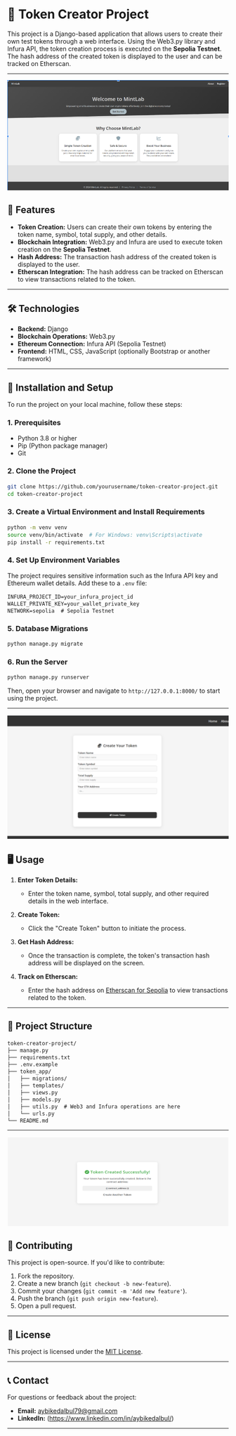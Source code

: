 # 🚀 Token Creator Project

This project is a Django-based application that allows users to create their own test tokens through a web interface. Using the Web3.py library and Infura API, the token creation process is executed on the **Sepolia Testnet**. The hash address of the created token is displayed to the user and can be tracked on Etherscan.

---
![Token Creation Interface](templates/image1.png)
## 📌 Features

- **Token Creation:** Users can create their own tokens by entering the token name, symbol, total supply, and other details.
- **Blockchain Integration:** Web3.py and Infura are used to execute token creation on the **Sepolia Testnet**.
- **Hash Address:** The transaction hash address of the created token is displayed to the user.
- **Etherscan Integration:** The hash address can be tracked on Etherscan to view transactions related to the token.
  

---

## 🛠️ Technologies

- **Backend:** Django
- **Blockchain Operations:** Web3.py
- **Ethereum Connection:** Infura API (Sepolia Testnet)
- **Frontend:** HTML, CSS, JavaScript (optionally Bootstrap or another framework)

---

## 🚀 Installation and Setup

To run the project on your local machine, follow these steps:

### 1. Prerequisites
- Python 3.8 or higher
- Pip (Python package manager)
- Git

### 2. Clone the Project
```bash
git clone https://github.com/yourusername/token-creator-project.git
cd token-creator-project
```

### 3. Create a Virtual Environment and Install Requirements
```bash
python -m venv venv
source venv/bin/activate  # For Windows: venv\Scripts\activate
pip install -r requirements.txt
```

### 4. Set Up Environment Variables
The project requires sensitive information such as the Infura API key and Ethereum wallet details. Add these to a `.env` file:
```env
INFURA_PROJECT_ID=your_infura_project_id
WALLET_PRIVATE_KEY=your_wallet_private_key
NETWORK=sepolia  # Sepolia Testnet
```

### 5. Database Migrations
```bash
python manage.py migrate
```

### 6. Run the Server
```bash
python manage.py runserver
```
Then, open your browser and navigate to `http://127.0.0.1:8000/` to start using the project.

---
![Token Creation Interface](templates/image2.png)


## 🖥️ Usage

1. **Enter Token Details:**
   - Enter the token name, symbol, total supply, and other required details in the web interface.
   
2. **Create Token:**
   - Click the "Create Token" button to initiate the process.
   
3. **Get Hash Address:**
   - Once the transaction is complete, the token's transaction hash address will be displayed on the screen.
   
4. **Track on Etherscan:**
   - Enter the hash address on [Etherscan for Sepolia](https://sepolia.etherscan.io/) to view transactions related to the token.

---

## 📂 Project Structure

```
token-creator-project/
├── manage.py
├── requirements.txt
├── .env.example
├── token_app/
│   ├── migrations/
│   ├── templates/
│   ├── views.py
│   ├── models.py
│   ├── utils.py  # Web3 and Infura operations are here
│   └── urls.py
└── README.md
```

---
![Token Creation Interface](templates/image3.png)
## 🤝 Contributing

This project is open-source. If you'd like to contribute:
1. Fork the repository.
2. Create a new branch (`git checkout -b new-feature`).
3. Commit your changes (`git commit -m 'Add new feature'`).
4. Push the branch (`git push origin new-feature`).
5. Open a pull request.

---

## 📜 License

This project is licensed under the [MIT License](LICENSE).

---

## 📞 Contact

For questions or feedback about the project:
- **Email:** aybikedalbul79@gmail.com
- **LinkedIn:** (https://www.linkedin.com/in/aybikedalbul/)

---
```
